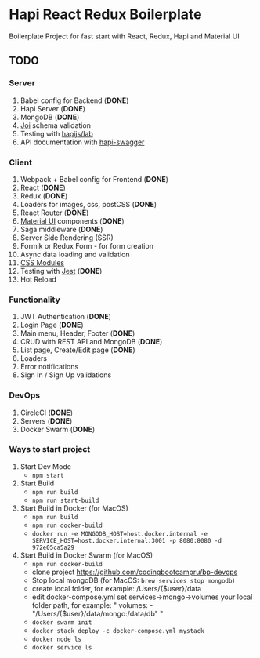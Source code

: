 # Hapi React Redux Boilerplate

Boilerplate Project for fast start with React, Redux, Hapi and Material UI

## TODO

### Server

1. Babel config for Backend (**DONE**)
1. Hapi Server (**DONE**)
1. MongoDB (**DONE**)
1. [Joi](https://github.com/hapijs/joi) schema validation
1. Testing with [hapijs/lab](https://github.com/hapijs/lab)
1. API documentation with [hapi-swagger](https://github.com/glennjones/hapi-swagger)

### Client

1. Webpack + Babel config for Frontend (**DONE**)
1. React (**DONE**)
1. Redux (**DONE**)
1. Loaders for images, css, postCSS (**DONE**)
1. React Router (**DONE**)
1. [Material UI](https://www.material-ui.com/) components (**DONE**)
1. Saga middleware (**DONE**)
1. Server Side Rendering (SSR)
1. Formik or Redux Form - for form creation
1. Async data loading and validation
1. [CSS Modules](https://github.com/css-modules/css-modules)
1. Testing with [Jest](https://facebook.github.io/jest/docs/en/tutorial-react.html) (**DONE**)
1. Hot Reload

### Functionality

1. JWT Authentication (**DONE**)
1. Login Page (**DONE**)
1. Main menu, Header, Footer (**DONE**)
1. CRUD with REST API and MongoDB (**DONE**)
1. List page, Create/Edit page (**DONE**)
1. Loaders
1. Error notifications
1. Sign In / Sign Up validations

### DevOps

1. CircleCI (**DONE**)
1. Servers (**DONE**)
1. Docker Swarm (**DONE**)

### Ways to start project
1. Start Dev Mode
    - `npm start`
2. Start Build
    - `npm run build`
    - `npm run start-build`
3. Start Build in Docker (for MacOS)
    - `npm run build`
    - `npm run docker-build`
    - `docker run -e MONGODB_HOST=host.docker.internal -e SERVICE_HOST=host.docker.internal:3001 -p 8080:8080 -d 972e05ca5a29`
4. Start Build in Docker Swarm (for MacOS)
    - `npm run docker-build`
    - clone project https://github.com/codingbootcampru/bp-devops
    - Stop local mongoDB (for MacOS: `brew services stop mongodb`)
    - create local folder, for example: /Users/{$user}/data
    - edit docker-compose.yml set services->mongo->volumes your local folder path, for example: " volumes: - "/Users/{$user}/data/mongo:/data/db" "
    - `docker swarm init`
    - `docker stack deploy -c docker-compose.yml mystack`
    - `docker node ls`
    - `docker service ls`
